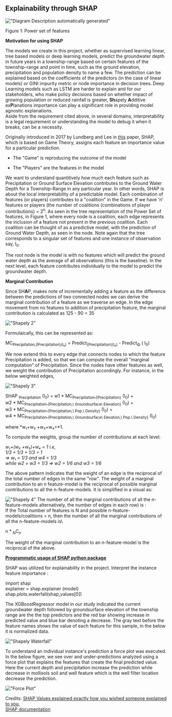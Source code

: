## Explainability through SHAP

!["Diagram Description automatically generated"](../images/shapely-1.png)

Figure 1: Power set of features

**Motivation for using SHAP**

The models we create in this project, whether as supervised learning
linear, tree based models or deep learning models, predict the
groundwater depth in future years in a township-range based on certain
features of the township-range and point in time, such as the ground
elevation, precipitation and population density to name a few. The
prediction can be explained based on the coefficients of the predictors
(in the case of linear models) or GINI impurity metric or node
importance in decision trees. Deep Learning models such as LSTM are
harder to explain and for our stakeholders, who make policy decisions
based on whether impact of growing population or reduced rainfall is
greater, **Sh**apely **A**dditive ex**P**lanations importance can play a
significant role in providing model agnostic explanations.\
Aside from the requirement cited above, in several domains,
interpretability is a legal requirement or understanding the model to
debug it when it breaks, can be a necessity.

Originally introduced in 2017 by Lundberg and Lee in
[this](https://arxiv.org/abs/1705.07874) paper, SHAP, which is based on
Game Theory, assigns each feature an importance value for a particular
prediction. 

-   The "Game" is reproducing the outcome of the model

-   The "Players" are the features in the model

We want to understand quantitively how much each feature such as
Precipitation or Ground Surface Elevation contributes to the Ground
Water Depth for a Township-Range in any particular year. In other words,
SHAP is about the local interpretability of a predictable model. Each
combination of features (or players) contributes to a "coalition" in the
Game. If we have 'n' features or players (the number of coalitions
(combinations of player contributions) = 2<sup>n</sup>. As seen in the tree
representation of the Power Set of features, in Figure 1, where every
node is a coalition, each edge represents the inclusion of a feature not
present in the previous coalition. Each coalition can be thought of as a
predictive model, with the prediction of Ground Water Depth, as seen in
the node. Note again that the tree corresponds to a singular set of
features and one instance of observation say, I<sub>0</sub>.

The root node is the model is with no features which will predict the
ground water depth as the average of all observations (this is the
baseline). In the next level, each feature contributes individually to
the model to predict the groundwater depth.

**Marginal Contribution**

Since SH**A**P, makes note of incrementally adding a feature as the
difference between the predictions of two connected nodes we can derive
the marginal contribution of a feature as we traverse an edge. In the
edge movement from no features to addition of precipitation feature, the
marginal contribution is calculated as 125 - 90 = 35

!["Shapely 2"](../images/shapely-2.png)

Formulaically, this can be represented as: 

MC<sub>Precipitation,{Precipitation}(I₀)</sub> =
Predict<sub>{Precipitation}(I₀)</sub> - Predict<sub>Φ</sub> (
I<sub>0</sub>)

We now extend this to every edge that connects nodes to which the
feature Precipitation is added, so that we can compute the overall
"marginal computation" of Precipitation. Since the nodes have other
features as well, we weight the contribution of Precipitation
accordingly. For instance, in the below weighted edges,

!["Shapely 3"](../images/shapely-3.png)

SHAP <sub>Precipitation</sub> (I<sub>0</sub>) = w1 \*
MC<sub>Precipitation</sub>,<sub>{Precipitation}</sub> (I<sub>0</sub>)
+  
w2 \*
MC<sub>Precipitation</sub>,<sub>{Precipitation,\ Groundsurface\ Elevation}</sub>
(I<sub>0</sub>) +  
w3 \*
MC<sub>Precipitation</sub>,<sub>{Precipitation,\ Pop.\ Density}</sub>
(I<sub>0</sub>) +  
w4 \*
MC<sub>Precipitation</sub>,<sub>{Precipitation,\ Groundsurface\ Elevation,\ Pop.\ Density}</sub>
(I<sub>0</sub>)

where *w₁+w₂ +w₃+w₄=*1.

To compute the weights, group the number of contributions at each level:

*w₁+(w₂ +w₃)+w₄ = 1 i.e,\
1/3 + 1/3 + 1/3 = 1\
=\> w₁ = 1/3 and w4 = 1/3\
while w2 + w3 = 1/3 =\> w2 = 1/6 and w3 = 1/6*


The above pattern indicates that the weight of an edge is the
reciprocal of the total number of edges in the same "row". The weight of
a marginal contribution to an n feature-model is the reciprocal of
possible marginal contributions to all the n-feature-models. It is
simplified in a visual as:

!["Shapely 4"](../images/shapely-4.png)
The number of all the marginal contributions of all the n-feature-models
alternatively, the number of edges in each row) is :\
If the Total number of features is N and possible
n-feature-models/coalitions = n, then the number of all the marginal
contributions of all the n-feature-models is\

n \* <sub>N</sub>C<sub>n</sub>

The weight of the marginal contribution to an n-feature-model is the
reciprocal of the above.

[**Programmatic usage of SHAP python
package**](https://pypi.org/project/shap/)

SHAP was utilized for explainability in the project. Interpret the
instance feature importance :

import shap\
explainer = shap.explainer (model)\
shap.plots.waterfall(shap_values\[0\])

The XGBoostRegressor model in our study indicated the current
groundwater depth followed by groundsurface elevation of the township
range are the the top predictors and the red bar showing increase in
predicted value and blue bar denoting a decrease. The gray text before
the feature names shows the value of each feature for this sample, in
the below it is normalized data.

!["Shapely Waterfall"](https://github.com/sjtalkar/milestone2_waterwells_deepnote/blob/master/doc/images/shapley-6.png)

To understand an individual instance's prediction a force plot was executed. In the below figure,
we see over and under-predictions analyzed using a force plot that explains the features that create the final predicted
value. Here the current depth and precipitation increase the prediction while decrease in mollisols soil and well feature which 
is the well filter location decrease the prediction.

!["Force Plot"](https://github.com/sjtalkar/milestone2_waterwells_deepnote/blob/master/doc/images/shapley-7.png)

Credits: [SHAP Values explained exactly how you wished someone
explained to
you.](https://towardsdatascience.com/shap-explained-the-way-i-wish-someone-explained-it-to-me-ab81cc69ef30)\
[SHAP
documentation](https://shap.readthedocs.io/en/latest/example_notebooks/api_examples/plots/waterfall.html)
